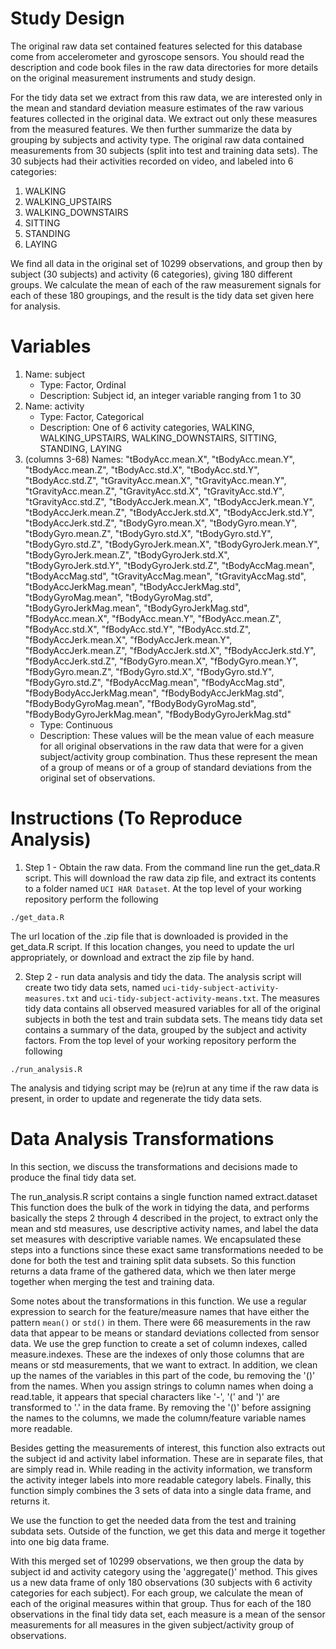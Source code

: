 # Study Design

The original raw data set contained features selected for this
database come from accelerometer and gyroscope sensors.  You should
read the description and code book files in the raw data directories
for more details on the original measurement instruments and study
design.

For the tidy data set we extract from this raw data, we are interested
only in the mean and standard deviation measure estimates of the raw
various features collected in the original data.  We extract out only
these measures from the measured features.  We then further summarize
the data by grouping by subjects and activity type.  The original raw
data contained measurements from 30 subjects (split into test and
training data sets).  The 30 subjects had their activities recorded on
video, and labeled into 6 categories:

1. WALKING
2. WALKING_UPSTAIRS
3. WALKING_DOWNSTAIRS
4. SITTING
5. STANDING
6. LAYING

We find all data in the original set of 10299 observations, and group
then by subject (30 subjects) and activity (6 categories), giving 180
different groups.  We calculate the mean of each of the raw
measurement signals for each of these 180 groupings, and the result is
the tidy data set given here for analysis.

# Variables

1. Name: subject
   - Type: Factor, Ordinal
   - Description: Subject id, an integer variable ranging from 1 to 30
2. Name: activity
   - Type: Factor, Categorical
   - Description: One of 6 activity categories, WALKING, WALKING_UPSTAIRS, WALKING_DOWNSTAIRS, SITTING,
     STANDING, LAYING
3. (columns 3-68) Names: "tBodyAcc.mean.X", "tBodyAcc.mean.Y",
   "tBodyAcc.mean.Z", "tBodyAcc.std.X", "tBodyAcc.std.Y",
   "tBodyAcc.std.Z", "tGravityAcc.mean.X", "tGravityAcc.mean.Y",
   "tGravityAcc.mean.Z", "tGravityAcc.std.X", "tGravityAcc.std.Y",
   "tGravityAcc.std.Z", "tBodyAccJerk.mean.X", "tBodyAccJerk.mean.Y",
   "tBodyAccJerk.mean.Z", "tBodyAccJerk.std.X", "tBodyAccJerk.std.Y",
   "tBodyAccJerk.std.Z", "tBodyGyro.mean.X", "tBodyGyro.mean.Y",
   "tBodyGyro.mean.Z", "tBodyGyro.std.X", "tBodyGyro.std.Y",
   "tBodyGyro.std.Z", "tBodyGyroJerk.mean.X", "tBodyGyroJerk.mean.Y",
   "tBodyGyroJerk.mean.Z", "tBodyGyroJerk.std.X",
   "tBodyGyroJerk.std.Y", "tBodyGyroJerk.std.Z", "tBodyAccMag.mean",
   "tBodyAccMag.std", "tGravityAccMag.mean", "tGravityAccMag.std",
   "tBodyAccJerkMag.mean", "tBodyAccJerkMag.std", "tBodyGyroMag.mean",
   "tBodyGyroMag.std", "tBodyGyroJerkMag.mean",
   "tBodyGyroJerkMag.std", "fBodyAcc.mean.X", "fBodyAcc.mean.Y",
   "fBodyAcc.mean.Z", "fBodyAcc.std.X", "fBodyAcc.std.Y",
   "fBodyAcc.std.Z", "fBodyAccJerk.mean.X", "fBodyAccJerk.mean.Y",
   "fBodyAccJerk.mean.Z", "fBodyAccJerk.std.X", "fBodyAccJerk.std.Y",
   "fBodyAccJerk.std.Z", "fBodyGyro.mean.X", "fBodyGyro.mean.Y",
   "fBodyGyro.mean.Z", "fBodyGyro.std.X", "fBodyGyro.std.Y",
   "fBodyGyro.std.Z", "fBodyAccMag.mean", "fBodyAccMag.std",
   "fBodyBodyAccJerkMag.mean", "fBodyBodyAccJerkMag.std",
   "fBodyBodyGyroMag.mean", "fBodyBodyGyroMag.std",
   "fBodyBodyGyroJerkMag.mean", "fBodyBodyGyroJerkMag.std"
   - Type: Continuous
   - Description: These values will be the mean value of each measure for
     all original observations in the raw data that were for a given
     subject/activity group combination.  Thus these represent the mean
     of a group of means or of a group of standard deviations from the
     original set of observations.

# Instructions (To Reproduce Analysis)

1. Step 1 - Obtain the raw data.  From the command line
run the get_data.R script.  This will download the raw
data zip file, and extract its contents to a folder named
`UCI HAR Dataset`.  At the top level of your working repository
perform the following
```
./get_data.R
```
The url location of the .zip file that is downloaded is provided
in the get_data.R script.  If this location changes, you need to
update the url appropriately, or download and extract the zip file
by hand.

2. Step 2 - run data analysis and tidy the data.  The analysis script
will create two tidy data sets, named `uci-tidy-subject-activity-measures.txt`
and `uci-tidy-subject-activity-means.txt`.  The measures tidy data
contains all observed measured variables for all of the original
subjects in both the test and train subdata sets.  The means tidy
data set contains a summary of the data, grouped by the subject
and activity factors.  From the top level of your working repository
perform the following
```
./run_analysis.R
```
The analysis and tidying script may be (re)run at any time if the
raw data is present, in order to update and regenerate the tidy
data sets.

# Data Analysis Transformations

In this section, we discuss the transformations and decisions made to
produce the final tidy data set.

The run_analysis.R script contains a single function named
extract.dataset This function does the bulk of the work in tidying the
data, and performs basically the steps 2 through 4 described in the
project, to extract only the mean and std measures, use descriptive
activity names, and label the data set measures with descriptive variable
names.  We encapsulated these steps into a functions since these exact
same transformations needed to be done for both the test and training
split data subsets.  So this function returns a data frame of the
gathered data, which we then later merge together when merging the
test and training data.

Some notes about the transformations in this function.  We use
a regular expression to search for the feature/measure names
that have either the pattern `mean()` or `std()` in them.  There
were 66 measurements in the raw data that appear to be means or
standard deviations collected from sensor data.  We use the
grep function to create a set of column indexes, called measure.indexes.
These are the indexes of only those columns that are means or std
measurements, that we want to extract.  In addition, we clean
up the names of the variables in this part of the code, bu removing
the '()' from the names.  When you assign strings to column names when
doing a read.table, it appears that special characters like '-', '('
and ')' are transformed to '.' in the data frame.  By removing the '()'
before assigning the names to the columns, we made the column/feature
variable names more readable.

Besides getting the measurements of interest, this function also
extracts out the subject id and activity label information.  These are
in separate files, that are simply read in.  While reading in
the activity information, we transform the activity integer labels
into more readable category labels.  Finally, this function simply
combines the 3 sets of data into a single data frame, and returns it.

We use the function to get the needed data from the test and training
subdata sets.  Outside of the function, we get this data and merge
it together into one big data frame.

With this merged set of 10299 observations, we then group the data by
subject id and activity category using the 'aggregate()' method.  This
gives us a new data frame of only 180 observations (30 subjects with 6
activity categories for each subject).  For each group, we calculate
the mean of each of the original measures within that group.  Thus for
each of the 180 observations in the final tidy data set, each measure
is a mean of the sensor measurements for all measures in the given
subject/activity group of observations.
